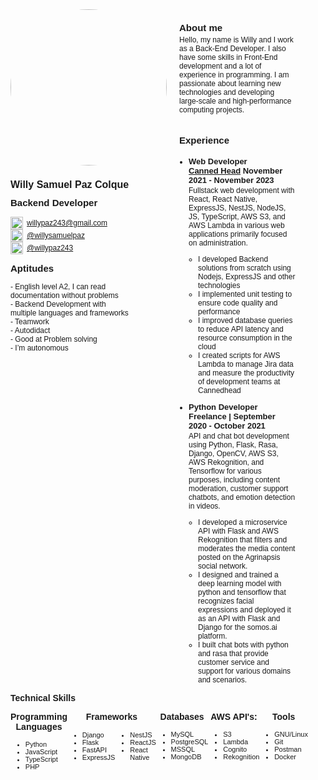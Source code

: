 <style>
    .container {
        padding: 0.25in;
    }
    #header {
        display: flex;
    }
    #profile {
        margin-right: 20px;
    }
    #profile h1 {
        font-size: 16px;
    }
    #profile h2 {
        font-size: 15px;
        margin-top: 0px;
    }
    #profile ul {
        padding-left: 0px;
    }
    #profile ul li {
        display: flex;
        align-items: center;
    }
    #description {
        display: flex;
        flex-direction: column;
    }
    #description h2 {
        font-size: 15px;
        margin-bottom: 0.25em;
    }
    #description h3 {
        margin-top: 0px;
        font-size: 13px;
        margin-bottom: 2px;
    }
    #description p {
        font-size: 12px;
        text-wrap: balance;
        margin-bottom: 1em;
        margin-top: 0px;
    }
    #description ul {
        padding-left: 15px;
    }
    #description li {
        font-size: 12px;
        margin-bottom: 0em;
    }
    #technical-skills {
        display: flex;
        margin-top: 0px;
        margin-bottom: 0px;
        justify-content: space-between;
    }
    #technical-skills li {
      font-size: 11px;
      
    }
    * {
        font-family: Arial;
    }
    li {
        font-size: 12px;
        margin-bottom: 0px;
    }
    img {
        margin-right: 0px;
    }

    .skills h2 {
        font-size: 14px;
        margin-top: 0px;
        margin-bottom: 0px;
    }
    .skills h3 {
        font-size: 14px;
    }
    .skill h3 {
        font-size: 14px;
        margin-top: 1em;
        margin-bottom: 1px;
        text-align: center;
    }
    .skill ul li {
        font-size: 11px;
        list-style-position: outside;
    }
    @page {
        border: solid 1px;
    }
</style>
<div class='container'>
<div id="header" style="display: flex">
  <div id="profile" style="flex: 25%">
    <img
      src="https://media.licdn.com/dms/image/C4E03AQG-acHqUpOIyQ/profile-displayphoto-shrink_800_800/0/1622423412051?e=1713398400&v=beta&t=RT-XfsSVNSJdzmqlnJyZZ1ruXbabjSYbXnjzC-FL6kA"
      style="border-radius: 50%"
      width="250"
    />
    <h1 style='text-wrap: balance'><b>Willy Samuel Paz Colque</b></h1>
    <h2><b>Backend Developer</b></h2>
    <ul style="margin-buttom: 0px">
      <li>
        <img
          src="https://ssl.gstatic.com/ui/v1/icons/mail/rfr/gmail.ico"
          width="20"
          height="20"
          style="padding-right: 0.5em"
        />
        <a href="mailto:willypaz243@gmail.com">willypaz243@gmail.com</a>
      </li>
      <li>
        <img
          src="https://www.linkedin.com/favicon.ico"
          width="20"
          height="20"
          style="padding-right: 0.5em"
        />
        <a href="https://www.linkedin.com/in/willysamuelpaz/"
          > @willysamuelpaz</a
        >
      </li>
        <li>
            <img
            src="https://github.com/favicon.ico"
            width="20"
            height="20"
            style="padding-right: 0.5em"
            />
            <a href="https://github.com/willypaz243"> @willypaz243</a>
        </li>
    </ul>
    <h2><strong>Aptitudes</strong></h2>
    <ul>
      <li style="text-wrap: balance">- English level A2, I can read documentation without problems </li>
      <li style="text-wrap: balance">- Backend Development with multiple languages and frameworks</li>
      <li>- Teamwork</li>
      <li>- Autodidact</li>
      <li>- Good at Problem solving</li>
      <li>- I’m autonomous</li>
    </ul>
  </div>
  <div id="description" style="flex: 60%">
    <h2><b>About me</b></h2>
    <p>
      Hello, my name is Willy and I work as a Back-End Developer. I also have some skills in Front-End development and a lot of experience in programming. I am passionate about learning new technologies and developing large-scale and high-performance computing projects.
    </p>
    <h2><b>Experience</b></h2>
    <ul>
        <li>
            <h3>
                <strong>Web Developer</strong> <br/>
                <a href="https://www.linkedin.com/company/cannedhead/">Canned Head</a> November 2021 - November 2023
            </h3>
            <p>
    Fullstack web development with React, React Native, ExpressJS, NestJS, NodeJS, JS, TypeScript, AWS S3, and AWS Lambda in various web applications primarily focused on administration.
            <ul>
                <li>
                    I developed Backend solutions from scratch using Nodejs, ExpressJS and other technologies
                </li>
                <li>
                    I implemented unit testing to ensure code quality and performance
                </li>
                <li>
                    I improved database queries to reduce API latency and resource consumption in the cloud
                </li>
                <li>
                    I created scripts for AWS Lambda to manage Jira data and measure the productivity of development teams at Cannedhead
                </li>
            </ul>
            </p>
        </li>
        <li>
            <h3>
                <strong>Python Developer</strong><br/>Freelance | September 2020 - October 2021
            </h3>
            <p>
      API and chat bot development using Python, Flask, Rasa, Django, OpenCV, AWS S3, AWS Rekognition, and Tensorflow for various purposes, including content moderation, customer support chatbots, and emotion detection in videos.
            </p>
            <ul>
                <li>
                    I developed a microservice API with Flask and AWS Rekognition that filters and moderates the media content posted on the Agrinapsis social network.
                </li>
                <li>
                    I designed and trained a deep learning model with python and tensorflow that recognizes facial expressions and deployed it as an API with Flask and Django for the somos.ai platform.
                </li>
                <li>
                    I built chat bots with python and rasa that provide customer service and support for various domains and scenarios.
                </li>
            </ul>
        </li>
    </ul>
  </div>
</div>
<div class="skills">
    <h2><strong>Technical Skills</strong></h2>
        <div id="technical-skills" style="display: flex">
            <div class="skill" >
                <h3><strong>Programming Languages</strong></h3>
                <ul>
                <li>Python</li>
                <li>JavaScript</li>
                <li>TypeScript</li>
                <li>PHP</li>
                </ul>
            </div>
            <div class='skill'>
                <h3><strong>Frameworks</strong></h3>
                <div style="display: flex">
                    <ul>
                    <li>Django</li>
                    <li>Flask</li>
                    <li>FastAPI</li>
                    <li>ExpressJS</li>
                    </ul>
                    <ul>
                    <li>NestJS</li>
                    <li>ReactJS</li>
                    <li>React Native</li>
                    </ul>
                </div>
            </div>
            <div class='skill'>
                <h3><strong>Databases</strong></h3>
                <ul>
                <li>MySQL</li>
                <li>PostgreSQL</li>
                <li>MSSQL</li>
                <li>MongoDB</li>
                </ul>
            </div>
            <div class='skill'>
                <h3><strong>AWS API's:</strong></h3>
                <ul>
                <li>S3</li>
                <li>Lambda</li>
                <li>Cognito</li>
                <li>Rekognition</li>
                </ul>
            </div>
            <div class='skill'>
                <h3><strong>Tools</strong></h3>
                <ul>
                <li>GNU/Linux</li>
                <li>Git</li>
                <li>Postman</li>
                <li>Docker</li>
                </ul>
            </div>
        </div>
</div>
</div>
